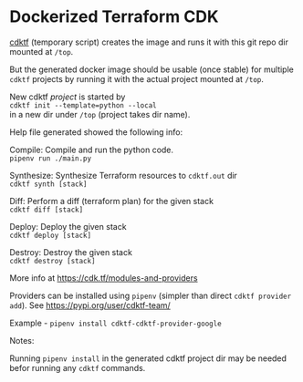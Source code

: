 # Dockerized Terraform CDK

[cdktf](./cdktf) (temporary script) creates the image
and runs it with this git repo dir mounted at `/top`.

But the generated docker image should be usable (once stable)
for multiple `cdktf` projects by running it with the actual
project mounted at `/top`.

New cdktf *project* is started by  
`cdktf init --template=python --local`  
in a new dir under `/top` (project takes dir name).

Help file generated showed the following info:

Compile: Compile and run the python code.  
`pipenv run ./main.py`

Synthesize: Synthesize Terraform resources to `cdktf.out` dir  
`cdktf synth [stack]`

Diff: Perform a diff (terraform plan) for the given stack  
`cdktf diff [stack]`

Deploy: Deploy the given stack  
`cdktf deploy [stack]`

Destroy: Destroy the given stack  
`cdktf destroy [stack]`

More info at <https://cdk.tf/modules-and-providers>

Providers can be installed using `pipenv`
(simpler than direct `cdktf provider add`).
See <https://pypi.org/user/cdktf-team/>

Example - `pipenv install cdktf-cdktf-provider-google`

Notes:

Running `pipenv install` in the generated cdktf project dir
may be needed befor running any `cdktf` commands.
